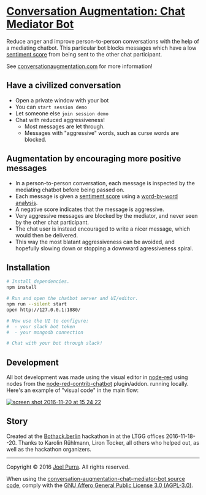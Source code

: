 # [Conversation Augmentation: Chat Mediator Bot](https://github.com/joelpurra/conversation-augmentation-chat-mediator-bot)

Reduce anger and improve person-to-person conversations with the help of a mediating chatbot. This particular bot blocks messages which have a low [sentiment score](https://en.wikipedia.org/wiki/Sentiment_analysis) from being sent to the other chat participant.

See [conversationaugmentation.com](http://conversationaugmentation.com/) for more information!



## Have a civilized conversation

- Open a private window with your bot
- You can `start session demo`
- Let someone else `join session demo`
- Chat with reduced aggressiveness!
  - Most messages are let through.
  - Messages with "aggressive" words, such as curse words are blocked.



## Augmentation by encouraging more positive messages

- In a person-to-person conversation, each message is inspected by the mediating chatbot before being passed on.
- Each message is given a [sentiment score](https://en.wikipedia.org/wiki/Sentiment_analysis) using a [word-by-word analysis](https://github.com/thisandagain/sentiment).
- A negative score indicates that the message is aggressive.
- Very aggressive messages are blocked by the mediator, and never seen by the other chat participant.
- The chat user is instead encouraged to write a nicer message, which would then be delivered.
- This way the most blatant aggressiveness can be avoided, and hopefully slowing down or stopping a downward agressiveness spiral.



## Installation

```bash
# Install dependencies.
npm install

# Run and open the chatbot server and UI/editor.
npm run --silent start
open http://127.0.0.1:1880/

# Now use the UI to configure:
#  - your slack bot token
#  - your mongodb connection

# Chat with your bot through slack!
```

## Development

All bot development was made using the visual editor in [node-red](https://nodered.org/) using nodes from the [node-red-contrib-chatbot](https://github.com/guidone/node-red-contrib-chatbot) plugin/addon. running locally. Here's an example of "visual code" in the main flow:

[![screen shot 2016-11-20 at 15 24 22](https://cloud.githubusercontent.com/assets/1398544/20463582/cb095d0a-af36-11e6-8283-90eb482d67cd.PNG)](https://cloud.githubusercontent.com/assets/1398544/20463582/cb095d0a-af36-11e6-8283-90eb482d67cd.PNG)


## Story

Created at the [Bothack.berlin](http://bothack.berlin/) hackathon in at the LTGG offices 2016-11-18--20. Thanks to Karolin Rühlmann, Liron Tocker, all others who helped out, as well as the hackathon organizers.

---

Copyright &copy; 2016 [Joel Purra](https://joelpurra.com/). All rights reserved.

When using the [conversation-augmentation-chat-mediator-bot source code](https://github.com/joelpurra/conversation-augmentation-chat-mediator-bot), comply with the [GNU Affero General Public License 3.0 (AGPL-3.0)](https://en.wikipedia.org/wiki/Affero_General_Public_License).

